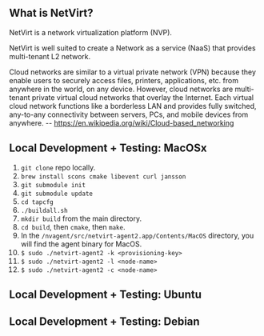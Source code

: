 What is NetVirt?
----------------
NetVirt is a network virtualization platform (NVP).

NetVirt is well suited to create a Network as a service (NaaS) that
provides multi-tenant L2 network.

Cloud networks are similar to a virtual private network (VPN) because
they enable users to securely access files, printers, applications, etc.
from anywhere in the world, on any device. However, cloud networks are
multi-tenant private virtual cloud networks that overlay the Internet.
Each virtual cloud network functions like a borderless LAN and provides
fully switched, any-to-any connectivity between servers, PCs, and mobile
devices from anywhere. -- https://en.wikipedia.org/wiki/Cloud-based_networking

## Local Development + Testing: MacOSx

1. `git clone` repo locally.
2. `brew install scons cmake libevent curl jansson`
3. `git submodule init`
4. `git submodule update`
5. `cd tapcfg`
6. `./buildall.sh`
7. `mkdir build` from the main directory.
8. `cd build`, then `cmake`, then `make`.
9. In the `/nvagent/src/netvirt-agent2.app/Contents/MacOS` directory, you will find the agent binary for MacOS.
10. `$ sudo ./netvirt-agent2 -k <provisioning-key>`
11. `$ sudo ./netvirt-agent2 -l <node-name>`
11. `$ sudo ./netvirt-agent2 -c <node-name>`

## Local Development + Testing: Ubuntu


## Local Development + Testing: Debian

